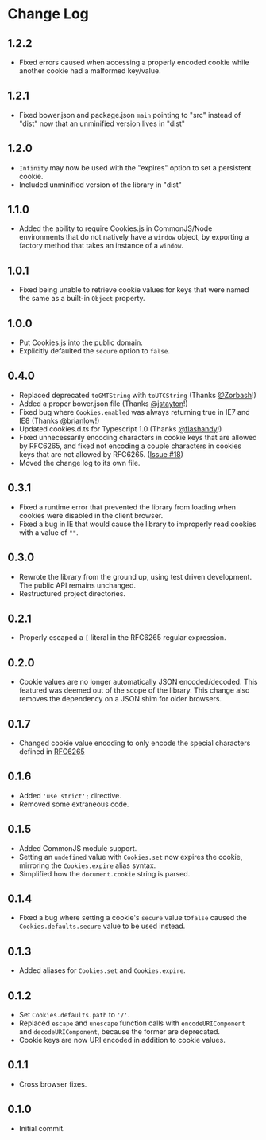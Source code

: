 # Change Log

## 1.2.2
- Fixed errors caused when accessing a properly encoded cookie while another cookie had a malformed key/value.

## 1.2.1
- Fixed bower.json and package.json `main` pointing to "src" instead of "dist" now that an unminified version lives in "dist"

## 1.2.0
- `Infinity` may now be used with the "expires" option to set a persistent cookie.
- Included unminified version of the library in "dist"

## 1.1.0
- Added the ability to require Cookies.js in CommonJS/Node environments that do not natively have a `window`
  object, by exporting a factory method that takes an instance of a `window`.

## 1.0.1
- Fixed being unable to retrieve cookie values for keys that were named the same as a built-in `Object` property.

## 1.0.0
- Put Cookies.js into the public domain.
- Explicitly defaulted the `secure` option to `false`.

## 0.4.0
- Replaced deprecated `toGMTString` with `toUTCString` (Thanks [@Zorbash](https://github.com/Zorbash)!)
- Added a proper bower.json file (Thanks [@jstayton](https://github.com/jstayton)!)
- Fixed bug where `Cookies.enabled` was always returning true in IE7 and IE8 (Thanks [@brianlow](https://github.com/brianlow)!)
- Updated cookies.d.ts for Typescript 1.0 (Thanks [@flashandy](https://github.com/flashandy)!)
- Fixed unnecessarily encoding characters in cookie keys that are allowed by RFC6265, and
  fixed not encoding a couple characters in cookies keys that are not allowed by RFC6265.
  ([Issue #18](https://github.com/ScottHamper/Cookies/issues/18))
- Moved the change log to its own file.

## 0.3.1
- Fixed a runtime error that prevented the library from loading when cookies were disabled in the client browser.
- Fixed a bug in IE that would cause the library to improperly read cookies with a value of `""`.

## 0.3.0
- Rewrote the library from the ground up, using test driven development. The public API remains unchanged.
- Restructured project directories.

## 0.2.1
- Properly escaped a `[` literal in the RFC6265 regular expression.

## 0.2.0
- Cookie values are no longer automatically JSON encoded/decoded. This featured was deemed out of the scope of the library.
This change also removes the dependency on a JSON shim for older browsers.

## 0.1.7
- Changed cookie value encoding to only encode the special characters defined in [RFC6265](http://www.rfc-editor.org/rfc/rfc6265.txt)

## 0.1.6
- Added `'use strict';` directive.
- Removed some extraneous code.

## 0.1.5
- Added CommonJS module support.
- Setting an `undefined` value with `Cookies.set` now expires the cookie, mirroring the `Cookies.expire` alias syntax.
- Simplified how the `document.cookie` string is parsed.

## 0.1.4
- Fixed a bug where setting a cookie's `secure` value to`false` caused the `Cookies.defaults.secure` value to be used instead.

## 0.1.3
- Added aliases for `Cookies.set` and `Cookies.expire`.

## 0.1.2
- Set `Cookies.defaults.path` to `'/'`.
- Replaced `escape` and `unescape` function calls with `encodeURIComponent` and `decodeURIComponent`, because the former are deprecated.
- Cookie keys are now URI encoded in addition to cookie values.

## 0.1.1
- Cross browser fixes.

## 0.1.0
- Initial commit.